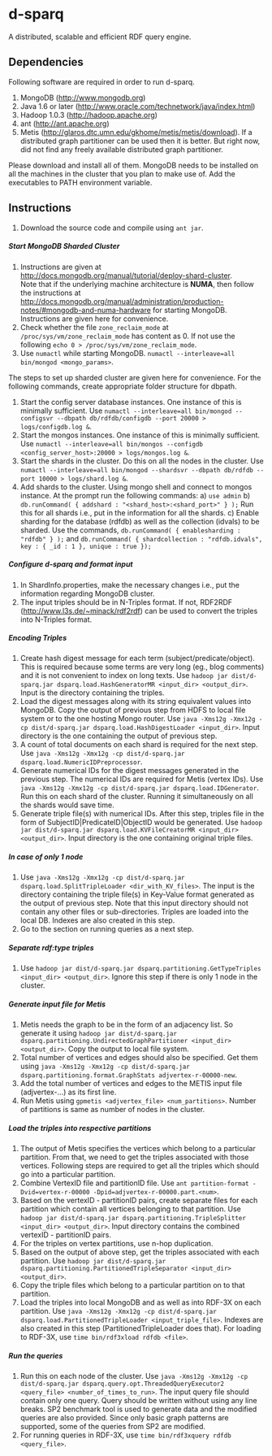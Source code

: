 d-sparq
=======

A distributed, scalable and efficient RDF query engine.

## Dependencies

Following software are required in order to run d-sparq.

1. MongoDB (http://www.mongodb.org)
2. Java 1.6 or later (http://www.oracle.com/technetwork/java/index.html)
3. Hadoop 1.0.3 (http://hadoop.apache.org)
4. ant (http://ant.apache.org)
5. Metis (http://glaros.dtc.umn.edu/gkhome/metis/metis/download). If a distributed graph partitioner can
be used then it is better. But right now, did not find any freely available distributed graph partitioner.

Please download and install all of them. MongoDB needs to be installed on all the machines in the cluster that you plan to make use of. 
Add the executables to PATH environment variable.


## Instructions 

1. Download the source code and compile using ```ant jar```.

##### Start MongoDB Sharded Cluster

1. Instructions are given at http://docs.mongodb.org/manual/tutorial/deploy-shard-cluster.  
Note that if the underlying machine architecture is **NUMA**, then follow the instructions at 
http://docs.mongodb.org/manual/administration/production-notes/#mongodb-and-numa-hardware for starting
MongoDB. Instructions are given here for convenience.
  1. Check whether the file ```zone_reclaim_mode``` at ```/proc/sys/vm/zone_reclaim_mode``` has content
	as 0. If not use the following ```echo 0 > /proc/sys/vm/zone_reclaim_mode```.
  2. Use ```numactl``` while starting MongoDB. ```numactl --interleave=all bin/mongod <mongo_params>```.
  
The steps to set up sharded cluster are given here for convenience. For the following commands, create appropriate folder structure for dbpath.
  1. Start the config server database instances. One instance of this is minimally sufficient. Use ```numactl --interleave=all bin/mongod --configsvr --dbpath db/rdfdb/configdb --port 20000 > logs/configdb.log &```. 
  2. Start the mongos instances. One instance of this is minimally sufficient. Use ```numactl --interleave=all bin/mongos --configdb <config_server_host>:20000 > logs/mongos.log &```.
  3. Start the shards in the cluster. Do this on all the nodes in the cluster. Use ```numactl --interleave=all bin/mongod --shardsvr --dbpath db/rdfdb --port 10000 > logs/shard.log &```.
  4. Add shards to the cluster. Using mongo shell and connect to mongos instance. At the prompt run the
  following commands: a) ```use admin``` b) ```db.runCommand( { addshard : "<shard_host>:<shard_port>" } );``` Run
  this for all shards i.e., put in the information for all the shards. c) Enable sharding for the 
  database (rdfdb) as well as the collection (idvals) to be sharded. Use the commands, 
  ```db.runCommand( { enablesharding : "rdfdb" } );``` and 
  ```db.runCommand( { shardcollection : "rdfdb.idvals", key : { _id : 1 }, unique : true });```
  
##### Configure d-sparq and format input  
  
1. In ShardInfo.properties, make the necessary changes i.e., put the information regarding MongoDB cluster.
2. The input triples should be in N-Triples format. If not, RDF2RDF (http://www.l3s.de/~minack/rdf2rdf) 
can be used to convert the triples into N-Triples format.

##### Encoding Triples

1. Create hash digest message for each term (subject/predicate/object). This is required because some 
terms are very long (eg., blog comments) and it is not convenient to index on long texts. 
Use ```hadoop jar dist/d-sparq.jar dsparq.load.HashGeneratorMR <input_dir> <output_dir>```. Input is 
the directory containing the triples.
2. Load the digest messages along with its string equivalent values into MongoDB. Copy the output of 
previous step from HDFS to local file system or to the one hosting Mongo router. Use 
```java -Xms12g -Xmx12g -cp dist/d-sparq.jar dsparq.load.HashDigestLoader <input_dir>```. Input 
directory is the one containing the output of previous step.
3. A count of total documents on each shard is required for the next step. 
Use ```java -Xms12g -Xmx12g -cp dist/d-sparq.jar dsparq.load.NumericIDPreprocessor```.
4. Generate numerical IDs for the digest messages generated in the previous step. The numerical IDs 
are required for Metis (vertex IDs). Use ```java -Xms12g -Xmx12g -cp dist/d-sparq.jar dsparq.load.IDGenerator```.
Run this on each shard of the cluster. Running it simultaneously on all the shards would save time.
5. Generate triple file(s) with numerical IDs. After this step, triples file in the form of 
SubjectID|PredicateID|ObjectID would be generated. Use ```hadoop jar dist/d-sparq.jar dsparq.load.KVFileCreatorMR <input_dir> <output_dir>```.
Input directory is the one containing original triple files.

##### In case of only 1 node

1. Use ```java -Xms12g -Xmx12g -cp dist/d-sparq.jar dsparq.load.SplitTripleLoader <dir_with_KV_files>```.
The input is the directory containing the triple file(s) in Key-Value format generated as the output 
of previous step. Note that this input directory should not contain any other files or sub-directories. 
Triples are loaded into the local DB. Indexes are also created in this step. 
2. Go to the section on running queries as a next step.

##### Separate rdf:type triples

1. Use ```hadoop jar dist/d-sparq.jar dsparq.partitioning.GetTypeTriples <input_dir> <output_dir>```. 
Ignore this step if there is only 1 node in the cluster.

##### Generate input file for Metis

1. Metis needs the graph to be in the form of an adjacency list. So generate it using ```hadoop jar dist/d-sparq.jar dsparq.partitioning.UndirectedGraphPartitioner <input_dir> <output_dir>```.
Copy the output to local file system.
2. Total number of vertices and edges should also be specified. Get them using ```java -Xms12g -Xmx12g -cp dist/d-sparq.jar dsparq.partitioning.format.GraphStats adjvertex-r-00000-new```.
3. Add the total number of vertices and edges to the METIS input file (adjvertex-...) as its first line.
4. Run Metis using ```gpmetis <adjvertex_file> <num_partitions>```. Number of partitions is same as
number of nodes in the cluster.

##### Load the triples into respective partitions

1. The output of Metis specifies the vertices which belong to a particular partition. From that, we 
need to get the triples associated with those vertices. Following steps are required to get all the
triples which should go into a particular partition.
2. Combine VertexID file and partitionID file. Use ```ant partition-format -Dvid=vertex-r-00000 -Dpid=adjvertex-r-00000.part.<num>```.
3. Based on the vertexID - partitionID pairs, create separate files for each partition which contain 
all vertices belonging to that partition. Use ```hadoop jar dist/d-sparq.jar dsparq.partitioning.TripleSplitter <input_dir> <output_dir>```.
Input directory contains the combined vertexID - partitionID pairs.
4. For the triples on vertex partitions, use n-hop duplication.
5. Based on the output of above step, get the triples associated with each partition. Use ```hadoop jar dist/d-sparq.jar dsparq.partitioning.PartitionedTripleSeparator <input_dir> <output_dir>```.
6. Copy the triple files which belong to a particular partition on to that partition. 
7. Load the triples into local MongoDB and as well as into RDF-3X on each partition. Use ```java -Xms12g -Xmx12g -cp dist/d-sparq.jar dsparq.load.PartitionedTripleLoader <input_triple_file>```.
Indexes are also created in this step (PartitionedTripleLoader does that). For loading to RDF-3X, use
```time bin/rdf3xload rdfdb <file>```.

##### Run the queries

1. Run this on each node of the cluster. Use ```java -Xms12g -Xmx12g -cp dist/d-sparq.jar dsparq.query.opt.ThreadedQueryExecutor2 <query_file> <number_of_times_to_run>```.
The input query file should contain only one query. Query should be written without using any line breaks.
SP2 benchmark tool is used to generate data and the modified queries are also provided. Since only 
basic graph patterns are supported, some of the queries from SP2 are modified.
2. For running queries in RDF-3X, use ```time bin/rdf3xquery rdfdb <query_file>```.



